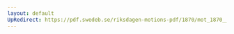 ```yaml
---
layout: default
UpRedirect: https://pdf.swedeb.se/riksdagen-motions-pdf/1870/mot_1870__ak__00071.pdf
---
```

